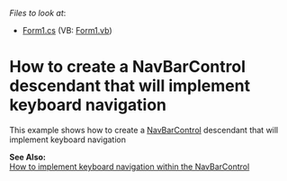 <!-- default file list -->
*Files to look at*:

* [Form1.cs](./CS/WindowsApplication1/Form1.cs) (VB: [Form1.vb](./VB/WindowsApplication1/Form1.vb))
<!-- default file list end -->
# How to create a NavBarControl descendant that will implement keyboard navigation 


<p>This example shows how to create a <a href="http://documentation.devexpress.com/#XtraNavBar/clsDevExpressXtraNavBarNavBarControltopic">NavBarControl</a> descendant that will implement keyboard navigation</p><p><strong>See Also:</strong><br />
<a href="https://www.devexpress.com/Support/Center/p/A2886">How to implement keyboard navigation within the NavBarControl</a></p>

<br/>


